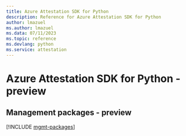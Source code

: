 ```yaml
---
title: Azure Attestation SDK for Python
description: Reference for Azure Attestation SDK for Python
author: lmazuel
ms.author: lmazuel
ms.data: 07/11/2023
ms.topic: reference
ms.devlang: python
ms.service: attestation
---
```

# Azure Attestation SDK for Python - preview

## Management packages - preview
[!INCLUDE [mgmt-packages](attestation-mgmt-index.md)]